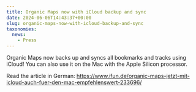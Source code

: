 ```yaml
---
title: Organic Maps now with iCloud backup and sync
date: 2024-06-06T14:43:37+00:00
slug: organic-maps-now-with-icloud-backup-and-sync
taxonomies:
  news:
    - Press
---
```


Organic Maps now backs up and syncs all bookmarks and tracks using iCloud!
You can also use it on the Mac with the Apple Silicon processor.

Read the article in German: <https://www.ifun.de/organic-maps-jetzt-mit-icloud-auch-fuer-den-mac-empfehlenswert-233696/>
